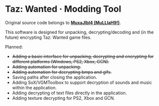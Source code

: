 # Taz: Wanted · Modding Tool
Original source code belongs to **[MuxaJlbl4 (MuLLlaH9!)](https://github.com/MuxaJlbl4)**.

This software is designed for unpacking, decrypting/decoding and (in the future) encrypting Taz: Wanted game files.

Planned:
- ~~Adding a basic interface for unpacking, decrypting and encrypting for different platforms (Windows, PS2, Xbox, GCN).~~
- ~~Adding automation for unpacking.~~
- ~~Adding automation for decrypting bmps and gifs.~~
- Saving paths after closing the application.
- Adding SoX/VGMToolbox to support decryption of sounds and music within the application.
- Adding decrypting of text files directly in the application.
- Adding texture decrypting for PS2, Xbox and GCN.
